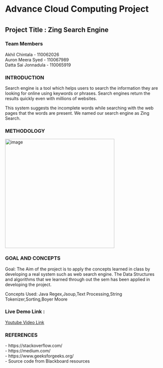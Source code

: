 
<h1>Advance Cloud Computing Project<h1>
<h2>Project Title : Zing Search Engine</h2>
  <h3>Team Members</h3>
  <p>
Akhil Chintala - 110062026 <br>
Auron Meera Syed - 110067989 <br>
Datta Sai Jonnadula - 110065919
</p>
  
<h3>INTRODUCTION</h3>
<p>Search engine is a tool which helps users to search  the information they are looking for online using keywords or phrases. Search engines return the results quickly even with millions of websites.

This system suggests the incomplete words while searching with the web pages that the words are present. We named our search engine as Zing Search.</p>
  
  <h3>METHODOLOGY</h3>
  <img width="358" alt="image" src="https://user-images.githubusercontent.com/33386970/143790877-a1c170a9-b274-483c-bcb9-b53fa4f875e8.png">

<h3>GOAL AND CONCEPTS</h3> 
<p>Goal: The Aim of the project is to apply the concepts learned in class by developing a real system such as web search engine. The Data Structures and algorithms that we learned through out the sem  has been applied in developing the project. <br>

Concepts Used:
Java Regex,Jsoup,Text Processing,String Tokenizer,Sorting,Boyer Moore
</p>
  
<h3>Live Demo Link : </h3>   
<a href="https://www.w3schools.com">Youtube Video Link</a>
  
  <h3>REFERENCES</h3>
  <p>
- https://stackoverflow.com/ <br>
- https://medium.com/ <br>
- https://www.geeksforgeeks.org/ <br>
- Source code from Blackboard resources 

</p>
